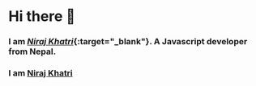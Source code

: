 # Hi there 👋

### I am [**_Niraj Khatri_**](https://ace-niraj.github.io/niraj_portfolio/ 'https://ace-niraj.github.io/niraj_portfolio/'){:target="_blank"}. A Javascript developer from Nepal.

### I am <a href="https://ace-niraj.github.io/niraj_portfolio/" target='\_blank'>Niraj Khatri</a>
<!--
**nirajkhatri/nirajkhatri** is a ✨ _special_ ✨ repository because its `README.md` (this file) appears on your GitHub profile.

Here are some ideas to get you started:

- 🔭 I’m currently working on ...
- 🌱 I’m currently learning ...
- 👯 I’m looking to collaborate on ...
- 🤔 I’m looking for help with ...
- 💬 Ask me about ...
- 📫 How to reach me: ...
- 😄 Pronouns: ...
- ⚡ Fun fact: ...
-->
